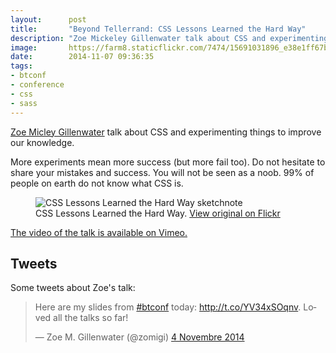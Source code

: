 ```yaml
---
layout:      post
title:       "Beyond Tellerrand: CSS Lessons Learned the Hard Way"
description: "Zoe Mickeley Gillenwater talk about CSS and experimenting things to improve our knowledge"
image:       https://farm8.staticflickr.com/7474/15691031896_e38e1ff67b_c.jpg
date:        2014-11-07 09:36:35
tags:
- btconf
- conference
- css
- sass
---
```


[Zoe Micley Gillenwater](https://twitter.com/zomigi) talk about CSS and experimenting things to improve our knowledge.

More experiments mean more success (but more fail too). Do not hesitate to share your mistakes and success. You will not be seen as a noob. 99% of people on earth do not know what CSS is.  

<figure>
  <img src="https://farm6.staticflickr.com/5611/15526026529_bbcd5dae65_c.jpg" alt="CSS Lessons Learned the Hard Way sketchnote">
  <figcaption>
    CSS Lessons Learned the Hard Way. <a href="https://www.flickr.com/photos/alienlebarge/15526026529">View original on Flickr</a>
  </figcaption>
</figure>

[The video of the talk is available on Vimeo.](http://vimeo.com/112494277)

## Tweets

Some tweets about Zoe's talk:

<blockquote class="twitter-tweet" lang="fr"><p>Here are my slides from <a href="https://twitter.com/hashtag/btconf?src=hash">#btconf</a> today: <a href="http://t.co/YV34xSOqnv">http://t.co/YV34xSOqnv</a>. Loved all the talks so far!</p>&mdash; Zoe M. Gillenwater (@zomigi) <a href="https://twitter.com/zomigi/status/529687465800777728">4 Novembre 2014</a></blockquote> <script async src="//platform.twitter.com/widgets.js" charset="utf-8"></script>
